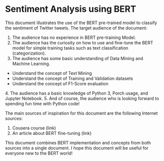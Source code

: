 # Sentiment Analysis using BERT

This document illustrates the use of the BERT pre-trained model to classify the sentiment of Twitter tweets.
The target audience of the document:
1.	The audience has no experience in BERT pre-training Model.
2.	The audience has the curiosity on how to use and fine-tune the BERT model for simple training tasks such as text classification (categorization).
3.	The audience has some basic understanding of Data Mining and Machine Learning.
<ul>
 <li>Understand the concept of Text Mining</li> 
 <li>Understand the concept of Training and Validation datasets</li>  
 <li>Understand the concept of F1-Score evaluation</li> 
</ul>  
4.	The audience has a basic knowledge of Python 3, Porch usage, and Jupyter Notebook.
5.	And of course, the audience who is looking forward to spending fun time with Python code!

The main sources of inspiration for this document are the following Internet sources:
1.	Cousera course (link)
2.	An article about BERT fine-tuning (link)

This document combines BERT implementation and concepts from both sources into a single document. I hope this document will be useful for everyone new to the BERT world!
